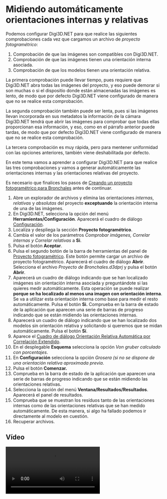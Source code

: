 # Midiendo automáticamente orientaciones internas y relativas

Podemos configurar Digi3D.NET para que realice las siguientes comprobaciones cada vez que cargamos un archivo de _proyecto fotogramétrico_:

1. Comprobación de que las imágenes son compatibles con Digi3D.NET.
2. Comprobación de que las imágenes tienen una orientación interna asociada.
3. Comprobación de que los modelos tienen una orientación relativa.

La primera comprobación puede llevar tiempo, pues requiere que Digi3D.NET abra todas las imágenes del proyecto, y eso puede demorar si son muchas o si el dispositio donde están almacenadas las imágenes es lento, de modo que por defecto Digi3D.NET viene configurado de manera que no se realice esta comprobación.

La segunda comprobación también puede ser lenta, pues si las imágenes llevan incorporada en sus metadatos la información de la cámara Digi3D.NET tendrá que abrir las imágenes para comprobar que todas ellas proporcionan esa información, y eso, como en el párrafo anterior puede tardas, de modo que por defecto Digi3D.NET viene configurado de manera que no se realice esta comprobación.

La tercera comprobación es muy rápida, pero para mentener uniformidad con las opciones anteriores, también viene deshabilitada por defecto.

En este tema vamos a aprender a configurar Digi3D.NET para que realice las tres comprobaciones y vamos a generar automáticamente las orientaciones internas y las orientaciones relativas del proyecto.

Es necesario que finalices los pasos de [Creando un proyecto fotogramétrico para Bronchales](https://github.com/digi21/docs/tree/7fc627c885c16fb88afc7cc05a6df2a2f4a54563/digi3d-net/primeros-pasos/comenzando-a-utilizar-digi3d.net/comenzando-con-la-ventana-fotogrametrica/sensor-camara-conica/proyectos-de-proyecto-fotogrametrico/CreandoUnProyectoFotogrametricoParaBronchales.html) antes de continuar.

1. Abre un explorador de archivos y elimina las orientaciones _internas_, _relativas_ y _absolutas_ del proyecto **exceptuando** la orientación interna de una de las imágenes.
2. En Digi3D.NET, selecciona la opción del menú **Herramientas/Configuración**. Aparecerá el cuadro de diálogo [Configuración](https://github.com/digi21/docs/tree/7fc627c885c16fb88afc7cc05a6df2a2f4a54563/digi3d-net/primeros-pasos/comenzando-a-utilizar-digi3d.net/comenzando-con-la-ventana-fotogrametrica/sensor-camara-conica/proyectos-de-proyecto-fotogrametrico/CuadroDeDialogoConfiguracion.html).
3. Localiza y despliega la sección **Proyecto fotogramétrico**.
4. Cambia el valor de los parámetros _Comprobar imágenes, Correlar internas y Correlar relativas_ a **Si**.
5. Pulsa el botón **Aceptar**.
6. Pulsa el segundo botón de la barra de herramientas del panel de [Proyecto fotogramétrico](https://github.com/digi21/docs/tree/7fc627c885c16fb88afc7cc05a6df2a2f4a54563/digi3d-net/primeros-pasos/comenzando-a-utilizar-digi3d.net/comenzando-con-la-ventana-fotogrametrica/sensor-camara-conica/proyectos-de-proyecto-fotogrametrico/PanelProyectoFotogrametrico.html). Este botón permite cargar un archivo de proyecto fotogramétrico. Aparecerá el cuadro de diálogo **Abrir**. Selecciona el archivo _Proyecto de Bronchales.d3dprj_ y pulsa el botón **Abrir**.
7. Aparecerá un cuadro de diálogo indicando que se han localizado imágenes sin orientación interna asociada y preguntándote si las quieres medir automáticamente. Esta operación se puede realizar **porque se ha localizado al menos una imagen con orientación interna**. Se va a utilizar esta orientación interna como base para medir el resto automáticamente. Pulsa el botón **Si.** Comprueba en la barra de estado de la aplicación que aparecen una serie de barras de progreso indicando que se están midiendo las orientaciones internas.
8. Aparecerá un cuadro de diálogo indicando que se han localizado dos modelos sin orientación relativa y solicitando si queremos que se midan automáticamente. Pulsa el botón **Sí**.
9. Aparece el [Cuadro de diálogo Orientación Relativa Automática por Correlación Extendido](https://github.com/digi21/docs/tree/7fc627c885c16fb88afc7cc05a6df2a2f4a54563/digi3d-net/primeros-pasos/comenzando-a-utilizar-digi3d.net/comenzando-con-la-ventana-fotogrametrica/sensor-camara-conica/proyectos-de-proyecto-fotogrametrico/CuadroDeDialogoOrientacionRelativaAutomaticaPorCorrelacionExtendido.html).
10. En el desplegable **Esquema** selecciona la opción _Von gruber calculado con porcentajes_.
11. En **Configuración** selecciona la opción _Grosera \(si no se dispone de una orientación relativa aproximada previa_.
12. Pulsa el botón **Comenzar.**
13. Comprueba en la barra de estado de la aplicación que aparecen una serie de barras de progreso indicando que se están midiendo las orientaciones relativas.
14. Selecciona la opción del menú **Ventana/Resultados/Resultados**. Aparecerá el panel de resultados.
15. Comprueba que se muestran los resíduos tanto de las orientaciones internas como de las orientaciones relativas que se han medido automáticamente. De esta manera, si algo ha fallado podemos ir directamente al modelo en cuestión.
16. Recuperar archivos.

## Vídeo

<video controls>
    <source src="https://digi21.blob.core.windows.net/videos-ayuda/Creando%20%20orientaciones%20internas%20y%20relativas%20automaticas%20mediante%20CRM.mp4" type="video/mp4">
</video>

